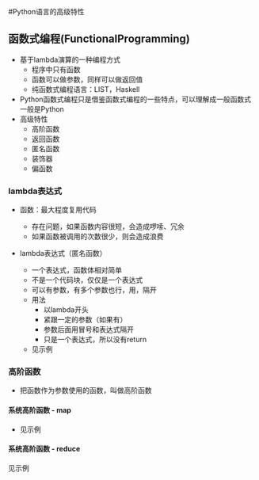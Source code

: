 #Python语言的高级特性
## 函数式编程(FunctionalProgramming)
 - 基于lambda演算的一种编程方式
    - 程序中只有函数
    - 函数可以做参数，同样可以做返回值
    - 纯函数式编程语言：LIST，Haskell
 - Python函数式编程只是借鉴函数式编程的一些特点，可以理解成一般函数式一般是Python
 - 高级特性
    - 高阶函数
    - 返回函数
    - 匿名函数
    - 装饰器
    - 偏函数
    
### lambda表达式
 - 函数：最大程度复用代码
    - 存在问题，如果函数内容很短，会造成啰嗦、冗余
    - 如果函数被调用的次数很少，则会造成浪费
    
 - lambda表达式（匿名函数）
    - 一个表达式，函数体相对简单
    - 不是一个代码块，仅仅是一个表达式
    - 可以有参数，有多个参数也行，用，隔开
    - 用法
        - 以lambda开头
        - 紧跟一定的参数（如果有）
        - 参数后面用冒号和表达式隔开
        - 只是一个表达式，所以没有return
    - 见示例
        
### 高阶函数
 - 把函数作为参数使用的函数，叫做高阶函数

#### 系统高阶函数 - map
 - 见示例

#### 系统高阶函数 - reduce
  见示例
